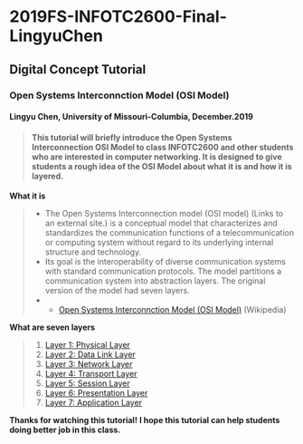# 2019FS-INFOTC2600-Final-LingyuChen
## Digital Concept Tutorial
### Open Systems Interconnction Model (OSI Model)
#### Lingyu Chen, University of Missouri-Columbia, December.2019

> #### This tutorial will briefly introduce the Open Systems Interconnection OSI Model to class INFOTC2600 and other students who are interested in computer networking. It is designed to give students a rough idea of the OSI Model about what it is and how it is layered.

**What it is**
> 	- The Open Systems Interconnection model (OSI model) (Links to an external site.) is a conceptual model that characterizes and standardizes the communication functions of a telecommunication or computing system without regard to its underlying internal structure and technology. 
>   - Its goal is the interoperability of diverse communication systems with standard communication protocols. The model partitions a communication system into abstraction layers. The original version of the model had seven layers.
> -  - [Open Systems Interconnction Model (OSI Model)](https://en.wikipedia.org/wiki/OSI_model) (Wikipedia)

**What are seven layers**
>   1. [Layer 1: Physical Layer](https://github.com/lc943/2019FS-INFOTC2600-Final-LingyuChen/blob/master/Layer%201:%20Physical%20Layer.md)
>   2. [Layer 2: Data Link Layer](https://github.com/lc943/2019FS-INFOTC2600-Final-LingyuChen/blob/master/Layer%202:%20Data%20Link%20Layer.md)
>   3. [Layer 3: Network Layer](https://github.com/lc943/2019FS-INFOTC2600-Final-LingyuChen/blob/master/Layer%203:%20Network%20Layer.md)
>   4. [Layer 4: Transport Layer](https://github.com/lc943/2019FS-INFOTC2600-Final-LingyuChen/blob/master/Layer%204:%20Transport%20Layer.md)
>   5. [Layer 5: Session Layer](https://github.com/lc943/2019FS-INFOTC2600-Final-LingyuChen/blob/master/Layer%205:%20Session%20Layer.md)
>   6. [Layer 6: Presentation Layer](https://github.com/lc943/2019FS-INFOTC2600-Final-LingyuChen/blob/master/Layer%206:%20Presentation%20Layer.md)
>   7. [Layer 7: Application Layer](https://github.com/lc943/2019FS-INFOTC2600-Final-LingyuChen/blob/master/Layer%207:%20Application%20Layer.md)

**Thanks for watching this tutorial!**
**I hope this tutorial can help students doing better job in this class.**

